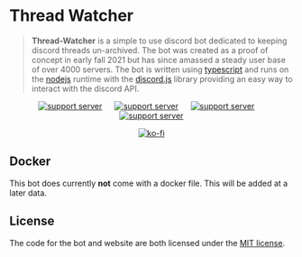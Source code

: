# Thread Watcher

> **Thread-Watcher** is a simple to use discord bot dedicated to keeping discord threads un-archived. The bot was created as a proof of concept in early fall 2021 but has since amassed a steady user base of over 4000 servers. The bot is written using [typescript](https://www.typescriptlang.org/) and runs on the [nodejs](https://nodejs.org/en/) runtime with the [discord.js](https://discord.js.org/#/) library providing an easy way to interact with the discord API.

<div align="center">
	<a href="https://threadwatcher.xyz"><img src="https://img.shields.io/badge/Website-informational?style=for-the-badge" alt="support server" /></a>
	&emsp;
	<a href="https://threadwatcher.xyz/invite"><img src="https://img.shields.io/badge/Invite the official bot-informational?style=for-the-badge" alt="support server" /></a>
	&emsp;
	<a href="https://threadwatcher.xyz/devserver"><img src="https://img.shields.io/badge/Support%20Server-informational?style=for-the-badge" alt="support server" /></a>
    &emsp;
    <a href="https://threadwatcher.xyz/donate"><img src="https://img.shields.io/badge/Donations-informational?style=for-the-badge" alt="support server" /></a>
    <!-- Did I steal this directly from https://github.com/MarcusOtter/discord-needle/blob/main/README.md? Perhaps-->
</div>

<div align="center">

[![ko-fi](https://ko-fi.com/img/githubbutton_sm.svg)](https://ko-fi.com/H2H03SLYD)

</div>

## Docker
This bot does currently __not__ come with a docker file. This will be added at a later data.

## License
The code for the bot and website are both licensed under the [MIT license](https://github.com/ffamilyfriendly/Thread-Watcher/blob/main/LICENSE.md).